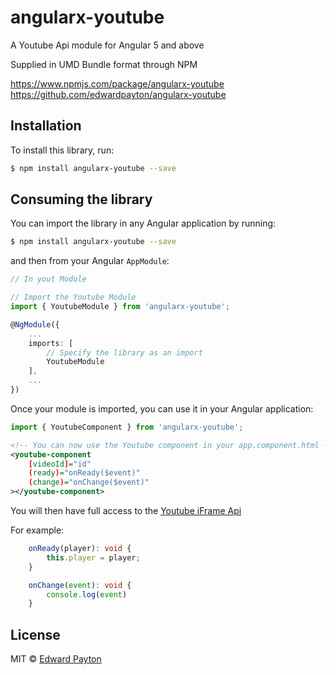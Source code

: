 # angularx-youtube

A Youtube Api module for Angular 5 and above

Supplied in UMD Bundle format through NPM

https://www.npmjs.com/package/angularx-youtube  
https://github.com/edwardpayton/angularx-youtube

## Installation

To install this library, run:

```bash
$ npm install angularx-youtube --save
```

## Consuming the library

You can import the library in any Angular application by running:

```bash
$ npm install angularx-youtube --save
```

and then from your Angular `AppModule`:

```typescript
// In yout Module

// Import the Youtube Module
import { YoutubeModule } from 'angularx-youtube';

@NgModule({
	...
	imports: [
		// Specify the library as an import
		YoutubeModule
	],
	...
})
```

Once your module is imported, you can use it in your Angular application:

```typescript
import { YoutubeComponent } from 'angularx-youtube';
```

```xml
<!-- You can now use the Youtube component in your app.component.html -->
<youtube-component
	[videoId]="id"
	(ready)="onReady($event)"
	(change)="onChange($event)"
></youtube-component>
```

You will then have full access to the [Youtube iFrame Api](https://developers.google.com/youtube/iframe_api_reference)

For example:

```typescript
	onReady(player): void {
		this.player = player;
	}

	onChange(event): void {
		console.log(event)
	}
```

## License

MIT © [Edward Payton](mailto:edwardjpayton@gmail.com)
